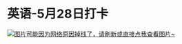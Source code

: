 # 英语-5月28日打卡

[![图片可能因为网络原因掉线了，请刷新或直接点我查看图片~](https://cdn.jsdelivr.net/gh/ylsislove/image-home/test/20210528235327.jpg)](https://cdn.jsdelivr.net/gh/ylsislove/image-home/test/20210528235327.jpg)
